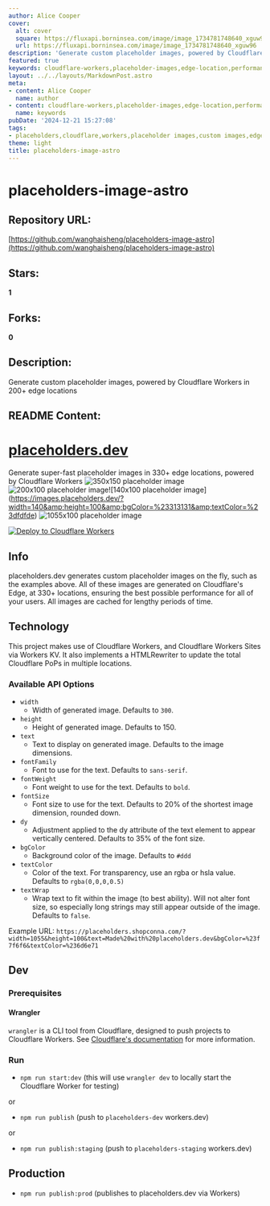 ```yaml
---
author: Alice Cooper
cover:
  alt: cover
  square: https://fluxapi.borninsea.com/image/image_1734781748640_xguw96
  url: https://fluxapi.borninsea.com/image/image_1734781748640_xguw96
description: 'Generate custom placeholder images, powered by Cloudflare Workers in 200+ edge locations'
featured: true
keywords: cloudflare-workers,placeholder-images,edge-location,performance,custom-images,deploy-to-cloudflare-workers,cloudflare-pops,api-options,wrangler,npm-run-start,wrangler-dev,publish-workers-dev,CORS,HTMLRewriter,sans-serif,font-weight,font-size,dy-attribute,background-color,text-color,text-wrap,transparency,rgba,hsla,cloudflare-sites,workers-kv,CORS-security,CORS-origin,population-caching,deploy-button,CORS-policy,CORS-headers,CORS-requests,CORS-headers-preflight,CORS-credentials,CORS-same-origin,CORS-credentials-access,CORS-allow-origin,CORS-allow-credentials,CORS-allow-methods,CORS-allow-headers,CORS-allow-credentials,CORS-max-age,CORS-expose-headers,CORS-redirect,CORS-include-preflight-CORS,CORS-secure,CORS-secure-redirect,CORS-secure-redirect-https,CORS-secure-redirect-csp,CORS-secure-redirect-strict,CORS-secure-redirect-hsts,CORS-secure-redirect-challenges,CORS-secure-redirect-protocol,CORS-secure-redirect-origin,CORS-secure-redirect-port,CORS-secure-redirect-path,CORS-secure-redirect-query,CORS-secure-redirect-hash,CORS-secure-redirect-fragment,CORS-secure-redirect-redirect,CORS-secure-redirect-status,CORS-secure-redirect-status-200,CORS-secure-redirect-status-301,CORS-secure-redirect-status-302,CORS-secure-redirect-status-307,CORS-secure-redirect-status-400,CORS-secure-redirect-status-401,CORS-secure-redirect-status-403,CORS-secure-redirect-status-404,CORS-secure-redirect-status-500,CORS-secure-redirect-status-501,CORS-secure-redirect-status-502,CORS-secure-redirect-status-503,CORS-secure-redirect-status-504,CORS-secure-redirect-status-505,CORS-secure-redirect-status-506,CORS-secure-redirect-status-507,CORS-secure-redirect-status-508,CORS-secure-redirect-status-510,CORS-secure-redirect-status-511,CORS-secure-redirect-status-520,CORS-secure-redirect-status-521,CORS-secure-redirect-status-522,CORS-secure-redirect-status-523,CORS-secure-redirect-status-524,CORS-secure-redirect-status-525,CORS-secure-redirect-status-526,CORS-secure-redirect-status-527,CORS-secure-redirect-status-528,CORS-secure-redirect-status-529,CORS-secure-redirect-status-530,CORS-secure-redirect-status-531,CORS-secure-redirect-status-532,CORS-secure-redirect-status-533,CORS-secure-redirect-status-534,CORS-secure-redirect-status-535,CORS-secure-redirect-status-536,CORS-secure-redirect-status-537,CORS-secure-redirect-status-538,CORS-secure-redirect-status-539,CORS-secure-redirect-status-540,CORS-secure-redirect-status-541,CORS-secure-redirect-status-542,CORS-secure-redirect-status-543,CORS-secure-redirect-status-544,CORS-secure-redirect-status-545,CORS-secure-redirect-status-546,CORS-secure-redirect-status-547,CORS-secure-redirect-status-548,CORS-secure-redirect-status-549,CORS-secure-redirect-status-550,CORS-secure-redirect-status-551,CORS-secure-redirect-status-552,CORS-secure-redirect-status-553,CORS-secure-redirect-status-554,CORS-secure-redirect-status-555,CORS-secure-redirect-status-556,CORS-secure-redirect-status-557,CORS-secure-redirect-status-558,CORS-secure-redirect-status-559,CORS-secure-redirect-status-560,CORS-secure-redirect-status-561,CORS-secure-redirect-status-562,CORS-secure-redirect-status-563,CORS-secure-redirect-status-564,CORS-secure-redirect-status-565,CORS-secure-redirect-status-566,CORS-secure-redirect-status-567,CORS-secure-redirect-status-568,CORS-secure-redirect-status-569,CORS-secure-redirect-status-570,CORS-secure-redirect-status-571,CORS-secure-redirect-status-572,CORS-secure-redirect-status-573,CORS-secure-redirect-status-574,CORS-secure-redirect-status-575,CORS-secure-redirect-status-576,CORS-secure-redirect-status-577,CORS-secure-redirect-status-578,CORS-secure-redirect-status-579,CORS-secure-redirect-status-580,CORS-secure-redirect-status-581,CORS-secure-redirect-status-582,CORS-secure-redirect-status-583,CORS-secure-redirect-status-584,CORS-secure-redirect-status-585,CORS-secure-redirect-status-586,CORS-secure-redirect-status-587,CORS-secure-redirect-status-588,CORS-secure-redirect-status-589,CORS-secure-redirect-status-590,CORS-secure-redirect-status-591,CORS-secure-redirect-status-592,CORS-secure-redirect-status-593,CORS-secure-redirect-status-594,CORS-secure-redirect-status-595,CORS-secure-redirect-status-596,CORS-secure-redirect-status-597,CORS-secure-redirect-status-598,CORS-secure-redirect-status-599,CORS-secure-redirect-status-600,CORS-secure-redirect-status-601,CORS-secure-redirect-status-602,CORS-secure-redirect-status-603,CORS-secure-redirect-status-604,CORS-secure-redirect-status-605,CORS-secure-redirect-status-606,CORS-secure-redirect-status-607,CORS-secure-redirect-status-608,CORS-secure-redirect-status-609,CORS-secure-redirect-status-610,CORS-secure-redirect-status-611,CORS-secure-redirect-status-612,CORS-secure-redirect-status-613,CORS-secure-redirect-status-614,CORS-secure-redirect-status-615,CORS-secure-redirect-status-616,CORS-secure-redirect-status-617,CORS-secure-redirect-status-618,CORS-secure-redirect-status-619,CORS-secure-redirect-status-620,CORS-secure-redirect-status-621,CORS-secure-redirect-status-622,CORS-secure-redirect-status-623,CORS-secure-redirect-status-624,CORS-secure-redirect-status-625,CORS-secure-redirect-status-626,CORS-secure-redirect-status-627,CORS-secure-redirect-status-628,CORS-secure-redirect-status-629,CORS-secure-redirect-status-630,CORS-secure-redirect-status-631,CORS-secure-redirect-status-632,CORS-secure-redirect-status-633,CORS-secure-redirect-status-634,CORS-secure-redirect-status-635,CORS-secure-redirect-status-636,CORS-secure-redirect-status-637,CORS-secure-redirect-status-638,CORS-secure-redirect-status-639,CORS-secure-redirect-status-640,CORS-secure-redirect-status-641,CORS-secure-redirect-status-642,CORS-secure-redirect-status-643,CORS-secure-redirect-status-644,CORS-secure-redirect-status-645,CORS-secure-redirect-status-646,CORS-secure-redirect-status-647,CORS-secure-redirect-status-648,CORS-secure-redirect-status-649,CORS-secure-redirect-status-650,CORS-secure-redirect-status-651,CORS-secure-redirect-status-652,CORS-secure-redirect-status-653,CORS-secure-redirect-status-654,CORS-secure-redirect-status-655,CORS-secure-redirect-status-656,CORS-secure-redirect-status-657,CORS-secure-redirect-status-658,CORS-secure-redirect-status-659,CORS-secure-redirect-status-660,CORS-secure-redirect-status-661,CORS-secure-redirect-status-662,CORS-secure-redirect-status-663,CORS-secure-redirect-status-664,CORS-secure-redirect-status-665,CORS-secure-redirect-status-666,CORS-secure-redirect-status-667,CORS-secure-redirect-status-668,CORS-secure-redirect-status-669,CORS-secure-redirect-status-670,CORS-secure-redirect-status-671,CORS-secure-redirect-status-672,CORS-secure-redirect-status-673,CORS-secure-redirect-status-674,CORS-secure-redirect-status-675,CORS-secure-redirect-status-676,CORS-secure-redirect-status-677,CORS-secure-redirect-status-678,CORS-secure-redirect-status-679,CORS-secure-redirect-status-680,CORS-secure-redirect-status-681,CORS-secure-redirect-status-682,CORS-secure-redirect-status-683,CORS-secure-redirect-status-684,CORS-secure-redirect-status-685,CORS-secure-redirect-status-686,CORS-secure-redirect-status-687,CORS-secure-redirect-status-688,CORS-secure-redirect-status-689,CORS-secure-redirect-status-690,CORS-secure-redirect-status-691,CORS-secure-redirect-status-692,CORS-secure-redirect-status-693,CORS-secure-redirect-status-694,CORS-secure-redirect-status-695,CORS-secure-redirect-status-696,CORS-secure-redirect-status-697,CORS-secure-redirect-status-698,CORS-secure-redirect-status-699,CORS-secure-redirect-status-700,CORS-secure-redirect-status-701,CORS-secure-redirect-status-702,CORS-secure-redirect-status-703,CORS-secure-redirect-status-704,CORS-secure-redirect-status-705,CORS-secure-redirect-status-706,CORS-secure-redirect-status-707,CORS-secure-redirect-status-708,CORS-secure-redirect-status-709,CORS-secure-redirect-status-710,CORS-secure-redirect-status-711,CORS-secure-redirect-status-712,CORS-secure-redirect-status-713,CORS-secure-redirect-status-714,CORS-secure-redirect-status-715,CORS-secure-redirect-status-716,CORS-secure-redirect-status-717,CORS-secure-redirect-status-718,CORS-secure-redirect-status-719,CORS-secure-redirect-status-720,CORS-secure-redirect-status-721,CORS-secure-redirect-status-722,CORS-secure-redirect-status-723,CORS-secure-redirect-status-724,CORS-secure-redirect-status-725,CORS-secure-redirect-status-726,CORS-secure-redirect-status-727,CORS-secure-redirect-status-728,CORS-secure-redirect-status-729,CORS-secure-redirect-status-730,CORS-secure-redirect-status-731,CORS-secure-redirect-status-732,CORS-secure-redirect-status-733,CORS-secure-redirect-status-734,CORS-secure-redirect-status-735,CORS-secure-redirect-status-736,CORS-secure-redirect-status-737,CORS-secure-redirect-status-738,CORS-secure-redirect-status-739,CORS-secure-redirect-status-740,CORS-secure-redirect-status-741,CORS-secure-redirect-status-742,CORS-secure-redirect-status-743,CORS-secure-redirect-status-744,CORS-secure-redirect-status-745,CORS-secure-redirect-status-746,CORS-secure-redirect-status-747,CORS-secure-redirect-status-748,CORS-secure-redirect-status-749,CORS-secure-redirect-status-750,CORS-secure-redirect-status-751,CORS-secure-redirect-status-752,CORS-secure-redirect-status-753,CORS-secure-redirect-status-754,CORS-secure-redirect-status-755,CORS-secure-redirect-status-756,CORS-secure-redirect-status-757,CORS-secure-redirect-status-758,CORS-secure-redirect-status-759,CORS-secure-redirect-status-760,CORS-secure-redirect-status-761,CORS-secure-redirect-status-762,CORS-secure-redirect-status-763,CORS-secure-redirect-status-764,CORS-secure-redirect-status-765,CORS-secure-redirect-status-766,CORS-secure-redirect-status-767,CORS-secure-redirect-status-768,CORS-secure-redirect-status-769,CORS-secure-redirect-status-770,CORS-secure-redirect-status-771,CORS-secure-redirect-status-772,CORS-secure-redirect-status-773,CORS-secure-redirect-status-774,CORS-secure-redirect-status-775,CORS-secure-redirect-status-776,CORS-secure-redirect-status-777,CORS-secure-redirect-status-778,CORS-secure-redirect-status-779,CORS-secure-redirect-status-780,CORS-secure-redirect-status-781,CORS-secure-redirect-status-782,CORS-secure-redirect-status-783,CORS-secure-redirect-status-784,CORS-secure-redirect-status-785,CORS-secure-redirect-status-786,CORS-secure-redirect-status-787,CORS-secure-redirect-status-788,CORS-secure-redirect-status-789,CORS-secure-redirect-status-790,CORS-secure-redirect-status-791,CORS-secure-redirect-status-792,CORS-secure-redirect-status-793,CORS-secure-redirect-status-794,CORS-secure-redirect-status-795,CORS-secure-redirect-status-796,CORS-secure-redirect-status-797,CORS-secure-redirect-status-798,CORS-secure-redirect-status-799,CORS-secure-redirect-status-800,CORS-secure-redirect-status-801,CORS-secure-redirect-status-802,CORS-secure-redirect-status-803,CORS-secure-redirect-status-804,CORS-secure-redirect-status-805,CORS-secure-redirect-status-806,CORS-secure-redirect-status-807,CORS-secure-redirect-status-808,CORS-secure-redirect-status-809,CORS-secure-redirect-status-810,CORS-secure-redirect-status-811,CORS-secure-redirect-status-812,CORS-secure-redirect-status-813,CORS-secure-redirect-status-814,CORS-secure-redirect-status-815,CORS-secure-redirect-status-816,CORS-secure-redirect-status-817,CORS-secure-redirect-status-818,CORS-secure-redirect-status-819,CORS-secure-redirect-status-820,CORS-secure-redirect-status-821,CORS-secure-redirect-status-822,CORS-secure-redirect-status-823,CORS-secure-redirect-status-824,CORS-secure-redirect-status-825,CORS-secure-redirect-status-826,CORS-secure-redirect-status-827,CORS-secure-redirect-status-828,CORS-secure-redirect-status-829,CORS-secure-redirect-status-830,CORS-secure-redirect-status-831,CORS-secure-redirect-status-832,CORS-secure-redirect-status-833,CORS-secure-redirect-status-834,CORS-secure-redirect-status-835,CORS-secure-redirect-status-836,CORS-secure-redirect-status-837,CORS-secure-redirect-status-838,CORS-secure-redirect-status-839,CORS-secure-redirect-status-840,CORS-secure-redirect-status-841,CORS-secure-redirect-status-842,CORS-secure-redirect-status-843,CORS-secure-redirect-status-844,CORS-secure-redirect-status-845
layout: ../../layouts/MarkdownPost.astro
meta:
- content: Alice Cooper
  name: author
- content: cloudflare-workers,placeholder-images,edge-location,performance,custom-images,deploy-to-cloudflare-workers,cloudflare-pops,api-options,wrangler,npm-run-start,wrangler-dev,publish-workers-dev,CORS,HTMLRewriter,sans-serif,font-weight,font-size,dy-attribute,background-color,text-color,text-wrap,transparency,rgba,hsla,cloudflare-sites,workers-kv,CORS-security,CORS-origin,population-caching,deploy-button,CORS-policy,CORS-headers,CORS-requests,CORS-headers-preflight,CORS-credentials,CORS-same-origin,CORS-credentials-access,CORS-allow-origin,CORS-allow-credentials,CORS-allow-methods,CORS-allow-headers,CORS-allow-credentials,CORS-max-age,CORS-expose-headers,CORS-redirect,CORS-include-preflight-CORS,CORS-secure,CORS-secure-redirect,CORS-secure-redirect-https,CORS-secure-redirect-csp,CORS-secure-redirect-strict,CORS-secure-redirect-hsts,CORS-secure-redirect-challenges,CORS-secure-redirect-protocol,CORS-secure-redirect-origin,CORS-secure-redirect-port,CORS-secure-redirect-path,CORS-secure-redirect-query,CORS-secure-redirect-hash,CORS-secure-redirect-fragment,CORS-secure-redirect-redirect,CORS-secure-redirect-status,CORS-secure-redirect-status-200,CORS-secure-redirect-status-301,CORS-secure-redirect-status-302,CORS-secure-redirect-status-307,CORS-secure-redirect-status-400,CORS-secure-redirect-status-401,CORS-secure-redirect-status-403,CORS-secure-redirect-status-404,CORS-secure-redirect-status-500,CORS-secure-redirect-status-501,CORS-secure-redirect-status-502,CORS-secure-redirect-status-503,CORS-secure-redirect-status-504,CORS-secure-redirect-status-505,CORS-secure-redirect-status-506,CORS-secure-redirect-status-507,CORS-secure-redirect-status-508,CORS-secure-redirect-status-510,CORS-secure-redirect-status-511,CORS-secure-redirect-status-520,CORS-secure-redirect-status-521,CORS-secure-redirect-status-522,CORS-secure-redirect-status-523,CORS-secure-redirect-status-524,CORS-secure-redirect-status-525,CORS-secure-redirect-status-526,CORS-secure-redirect-status-527,CORS-secure-redirect-status-528,CORS-secure-redirect-status-529,CORS-secure-redirect-status-530,CORS-secure-redirect-status-531,CORS-secure-redirect-status-532,CORS-secure-redirect-status-533,CORS-secure-redirect-status-534,CORS-secure-redirect-status-535,CORS-secure-redirect-status-536,CORS-secure-redirect-status-537,CORS-secure-redirect-status-538,CORS-secure-redirect-status-539,CORS-secure-redirect-status-540,CORS-secure-redirect-status-541,CORS-secure-redirect-status-542,CORS-secure-redirect-status-543,CORS-secure-redirect-status-544,CORS-secure-redirect-status-545,CORS-secure-redirect-status-546,CORS-secure-redirect-status-547,CORS-secure-redirect-status-548,CORS-secure-redirect-status-549,CORS-secure-redirect-status-550,CORS-secure-redirect-status-551,CORS-secure-redirect-status-552,CORS-secure-redirect-status-553,CORS-secure-redirect-status-554,CORS-secure-redirect-status-555,CORS-secure-redirect-status-556,CORS-secure-redirect-status-557,CORS-secure-redirect-status-558,CORS-secure-redirect-status-559,CORS-secure-redirect-status-560,CORS-secure-redirect-status-561,CORS-secure-redirect-status-562,CORS-secure-redirect-status-563,CORS-secure-redirect-status-564,CORS-secure-redirect-status-565,CORS-secure-redirect-status-566,CORS-secure-redirect-status-567,CORS-secure-redirect-status-568,CORS-secure-redirect-status-569,CORS-secure-redirect-status-570,CORS-secure-redirect-status-571,CORS-secure-redirect-status-572,CORS-secure-redirect-status-573,CORS-secure-redirect-status-574,CORS-secure-redirect-status-575,CORS-secure-redirect-status-576,CORS-secure-redirect-status-577,CORS-secure-redirect-status-578,CORS-secure-redirect-status-579,CORS-secure-redirect-status-580,CORS-secure-redirect-status-581,CORS-secure-redirect-status-582,CORS-secure-redirect-status-583,CORS-secure-redirect-status-584,CORS-secure-redirect-status-585,CORS-secure-redirect-status-586,CORS-secure-redirect-status-587,CORS-secure-redirect-status-588,CORS-secure-redirect-status-589,CORS-secure-redirect-status-590,CORS-secure-redirect-status-591,CORS-secure-redirect-status-592,CORS-secure-redirect-status-593,CORS-secure-redirect-status-594,CORS-secure-redirect-status-595,CORS-secure-redirect-status-596,CORS-secure-redirect-status-597,CORS-secure-redirect-status-598,CORS-secure-redirect-status-599,CORS-secure-redirect-status-600,CORS-secure-redirect-status-601,CORS-secure-redirect-status-602,CORS-secure-redirect-status-603,CORS-secure-redirect-status-604,CORS-secure-redirect-status-605,CORS-secure-redirect-status-606,CORS-secure-redirect-status-607,CORS-secure-redirect-status-608,CORS-secure-redirect-status-609,CORS-secure-redirect-status-610,CORS-secure-redirect-status-611,CORS-secure-redirect-status-612,CORS-secure-redirect-status-613,CORS-secure-redirect-status-614,CORS-secure-redirect-status-615,CORS-secure-redirect-status-616,CORS-secure-redirect-status-617,CORS-secure-redirect-status-618,CORS-secure-redirect-status-619,CORS-secure-redirect-status-620,CORS-secure-redirect-status-621,CORS-secure-redirect-status-622,CORS-secure-redirect-status-623,CORS-secure-redirect-status-624,CORS-secure-redirect-status-625,CORS-secure-redirect-status-626,CORS-secure-redirect-status-627,CORS-secure-redirect-status-628,CORS-secure-redirect-status-629,CORS-secure-redirect-status-630,CORS-secure-redirect-status-631,CORS-secure-redirect-status-632,CORS-secure-redirect-status-633,CORS-secure-redirect-status-634,CORS-secure-redirect-status-635,CORS-secure-redirect-status-636,CORS-secure-redirect-status-637,CORS-secure-redirect-status-638,CORS-secure-redirect-status-639,CORS-secure-redirect-status-640,CORS-secure-redirect-status-641,CORS-secure-redirect-status-642,CORS-secure-redirect-status-643,CORS-secure-redirect-status-644,CORS-secure-redirect-status-645,CORS-secure-redirect-status-646,CORS-secure-redirect-status-647,CORS-secure-redirect-status-648,CORS-secure-redirect-status-649,CORS-secure-redirect-status-650,CORS-secure-redirect-status-651,CORS-secure-redirect-status-652,CORS-secure-redirect-status-653,CORS-secure-redirect-status-654,CORS-secure-redirect-status-655,CORS-secure-redirect-status-656,CORS-secure-redirect-status-657,CORS-secure-redirect-status-658,CORS-secure-redirect-status-659,CORS-secure-redirect-status-660,CORS-secure-redirect-status-661,CORS-secure-redirect-status-662,CORS-secure-redirect-status-663,CORS-secure-redirect-status-664,CORS-secure-redirect-status-665,CORS-secure-redirect-status-666,CORS-secure-redirect-status-667,CORS-secure-redirect-status-668,CORS-secure-redirect-status-669,CORS-secure-redirect-status-670,CORS-secure-redirect-status-671,CORS-secure-redirect-status-672,CORS-secure-redirect-status-673,CORS-secure-redirect-status-674,CORS-secure-redirect-status-675,CORS-secure-redirect-status-676,CORS-secure-redirect-status-677,CORS-secure-redirect-status-678,CORS-secure-redirect-status-679,CORS-secure-redirect-status-680,CORS-secure-redirect-status-681,CORS-secure-redirect-status-682,CORS-secure-redirect-status-683,CORS-secure-redirect-status-684,CORS-secure-redirect-status-685,CORS-secure-redirect-status-686,CORS-secure-redirect-status-687,CORS-secure-redirect-status-688,CORS-secure-redirect-status-689,CORS-secure-redirect-status-690,CORS-secure-redirect-status-691,CORS-secure-redirect-status-692,CORS-secure-redirect-status-693,CORS-secure-redirect-status-694,CORS-secure-redirect-status-695,CORS-secure-redirect-status-696,CORS-secure-redirect-status-697,CORS-secure-redirect-status-698,CORS-secure-redirect-status-699,CORS-secure-redirect-status-700,CORS-secure-redirect-status-701,CORS-secure-redirect-status-702,CORS-secure-redirect-status-703,CORS-secure-redirect-status-704,CORS-secure-redirect-status-705,CORS-secure-redirect-status-706,CORS-secure-redirect-status-707,CORS-secure-redirect-status-708,CORS-secure-redirect-status-709,CORS-secure-redirect-status-710,CORS-secure-redirect-status-711,CORS-secure-redirect-status-712,CORS-secure-redirect-status-713,CORS-secure-redirect-status-714,CORS-secure-redirect-status-715,CORS-secure-redirect-status-716,CORS-secure-redirect-status-717,CORS-secure-redirect-status-718,CORS-secure-redirect-status-719,CORS-secure-redirect-status-720,CORS-secure-redirect-status-721,CORS-secure-redirect-status-722,CORS-secure-redirect-status-723,CORS-secure-redirect-status-724,CORS-secure-redirect-status-725,CORS-secure-redirect-status-726,CORS-secure-redirect-status-727,CORS-secure-redirect-status-728,CORS-secure-redirect-status-729,CORS-secure-redirect-status-730,CORS-secure-redirect-status-731,CORS-secure-redirect-status-732,CORS-secure-redirect-status-733,CORS-secure-redirect-status-734,CORS-secure-redirect-status-735,CORS-secure-redirect-status-736,CORS-secure-redirect-status-737,CORS-secure-redirect-status-738,CORS-secure-redirect-status-739,CORS-secure-redirect-status-740,CORS-secure-redirect-status-741,CORS-secure-redirect-status-742,CORS-secure-redirect-status-743,CORS-secure-redirect-status-744,CORS-secure-redirect-status-745,CORS-secure-redirect-status-746,CORS-secure-redirect-status-747,CORS-secure-redirect-status-748,CORS-secure-redirect-status-749,CORS-secure-redirect-status-750,CORS-secure-redirect-status-751,CORS-secure-redirect-status-752,CORS-secure-redirect-status-753,CORS-secure-redirect-status-754,CORS-secure-redirect-status-755,CORS-secure-redirect-status-756,CORS-secure-redirect-status-757,CORS-secure-redirect-status-758,CORS-secure-redirect-status-759,CORS-secure-redirect-status-760,CORS-secure-redirect-status-761,CORS-secure-redirect-status-762,CORS-secure-redirect-status-763,CORS-secure-redirect-status-764,CORS-secure-redirect-status-765,CORS-secure-redirect-status-766,CORS-secure-redirect-status-767,CORS-secure-redirect-status-768,CORS-secure-redirect-status-769,CORS-secure-redirect-status-770,CORS-secure-redirect-status-771,CORS-secure-redirect-status-772,CORS-secure-redirect-status-773,CORS-secure-redirect-status-774,CORS-secure-redirect-status-775,CORS-secure-redirect-status-776,CORS-secure-redirect-status-777,CORS-secure-redirect-status-778,CORS-secure-redirect-status-779,CORS-secure-redirect-status-780,CORS-secure-redirect-status-781,CORS-secure-redirect-status-782,CORS-secure-redirect-status-783,CORS-secure-redirect-status-784,CORS-secure-redirect-status-785,CORS-secure-redirect-status-786,CORS-secure-redirect-status-787,CORS-secure-redirect-status-788,CORS-secure-redirect-status-789,CORS-secure-redirect-status-790,CORS-secure-redirect-status-791,CORS-secure-redirect-status-792,CORS-secure-redirect-status-793,CORS-secure-redirect-status-794,CORS-secure-redirect-status-795,CORS-secure-redirect-status-796,CORS-secure-redirect-status-797,CORS-secure-redirect-status-798,CORS-secure-redirect-status-799,CORS-secure-redirect-status-800,CORS-secure-redirect-status-801,CORS-secure-redirect-status-802,CORS-secure-redirect-status-803,CORS-secure-redirect-status-804,CORS-secure-redirect-status-805,CORS-secure-redirect-status-806,CORS-secure-redirect-status-807,CORS-secure-redirect-status-808,CORS-secure-redirect-status-809,CORS-secure-redirect-status-810,CORS-secure-redirect-status-811,CORS-secure-redirect-status-812,CORS-secure-redirect-status-813,CORS-secure-redirect-status-814,CORS-secure-redirect-status-815,CORS-secure-redirect-status-816,CORS-secure-redirect-status-817,CORS-secure-redirect-status-818,CORS-secure-redirect-status-819,CORS-secure-redirect-status-820,CORS-secure-redirect-status-821,CORS-secure-redirect-status-822,CORS-secure-redirect-status-823,CORS-secure-redirect-status-824,CORS-secure-redirect-status-825,CORS-secure-redirect-status-826,CORS-secure-redirect-status-827,CORS-secure-redirect-status-828,CORS-secure-redirect-status-829,CORS-secure-redirect-status-830,CORS-secure-redirect-status-831,CORS-secure-redirect-status-832,CORS-secure-redirect-status-833,CORS-secure-redirect-status-834,CORS-secure-redirect-status-835,CORS-secure-redirect-status-836,CORS-secure-redirect-status-837,CORS-secure-redirect-status-838,CORS-secure-redirect-status-839,CORS-secure-redirect-status-840,CORS-secure-redirect-status-841,CORS-secure-redirect-status-842,CORS-secure-redirect-status-843,CORS-secure-redirect-status-844,CORS-secure-redirect-status-845
  name: keywords
pubDate: '2024-12-21 15:27:08'
tags:
- placeholders,cloudflare,workers,placeholder images,custom images,edge locations,caching,CKA,Customer-Kit-Alibaba Cloud
theme: light
title: placeholders-image-astro
---
```


# placeholders-image-astro

## Repository URL: 
[https://github.com/wanghaisheng/placeholders-image-astro](https://github.com/wanghaisheng/placeholders-image-astro)

## Stars: 
**1**

## Forks: 
**0**

## Description: 
Generate custom placeholder images, powered by Cloudflare Workers in 200+ edge locations

## README Content: 
# [placeholders.dev](https://placeholders.dev)
Generate super-fast placeholder images in 330+ edge locations, powered by Cloudflare Workers
![350x150 placeholder image](https://images.placeholders.dev/?width=350&amp;height=100)![200x100 placeholder image](https://images.placeholders.dev/?width=200&amp;height=100&amp;bgColor=%23000&amp;textColor=rgba(255,255,255,0.5))![140x100 placeholder image](https://images.placeholders.dev/?width=140&amp;height=100&amp;bgColor=%23313131&amp;textColor=%23dfdfde)
![1055x100 placeholder image](https://images.placeholders.dev/?width=1055&amp;height=100&amp;text=Hello%20World&amp;bgColor=%23434343&amp;textColor=%23dfdfde)

[![Deploy to Cloudflare Workers](https://deploy.workers.cloudflare.com/button)](https://deploy.workers.cloudflare.com/?url=https://github.com/Cherry/placeholders.dev)

## Info

placeholders.dev generates custom placeholder images on the fly, such as the examples above. All of these images are generated on Cloudflare's Edge, at 330+ locations, ensuring the best possible performance for all of your users. All images are cached for lengthy periods of time.

## Technology

This project makes use of Cloudflare Workers, and Cloudflare Workers Sites via Workers KV. It also implements a HTMLRewriter to update the total Cloudflare PoPs in multiple locations.

### Available API Options

- `width`
	- Width of generated image. Defaults to `300`.
- `height`
	- Height of generated image. Defaults to 150.
- `text`
	- Text to display on generated image. Defaults to the image dimensions.
- `fontFamily`
	- Font to use for the text. Defaults to `sans-serif`.
- `fontWeight`
	- Font weight to use for the text. Defaults to `bold`.
- `fontSize`
	- Font size to use for the text. Defaults to 20% of the shortest image dimension, rounded down.
- `dy`
	- Adjustment applied to the dy attribute of the text element to appear vertically centered. Defaults to 35% of the font size.
- `bgColor`
	- Background color of the image. Defaults to `#ddd`
- `textColor`
	- Color of the text. For transparency, use an rgba or hsla value. Defaults to `rgba(0,0,0,0.5)`
- `textWrap`
	- Wrap text to fit within the image (to best ability). Will not alter font size, so especially long strings may still appear outside of the image. Defaults to `false`.

Example URL: `https://placeholders.shopconna.com/?width=1055&height=100&text=Made%20with%20placeholders.dev&bgColor=%23f7f6f6&textColor=%236d6e71`
## Dev

### Prerequisites

#### Wrangler
`wrangler` is a CLI tool from Cloudflare, designed to push projects to Cloudflare Workers. See [Cloudflare's documentation](https://developers.cloudflare.com/workers/wrangler/install-and-update/) for more information.

### Run

- `npm run start:dev` (this will use `wrangler dev` to locally start the Cloudflare Worker for testing)

or

- `npm run publish` (push to `placeholders-dev` workers.dev)

or

- `npm run publish:staging` (push to `placeholders-staging` workers.dev)

## Production

- `npm run publish:prod` (publishes to placeholders.dev via Workers)

